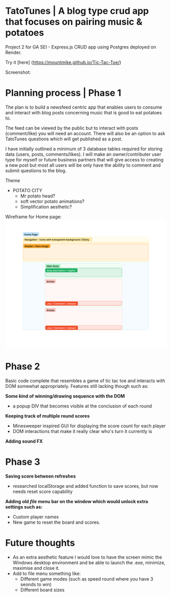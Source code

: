 # TatoTunes | A blog type crud app that focuses on pairing music & potatoes

Project 2 for GA SEI - Express.js CRUD app using Postgres deployed on Render.

Try it [here] (https://mountmike.github.io/Tic-Tac-Toe/)


Screenshot:




# **Planning process** | Phase 1

The plan is to build a newsfeed centric app that enables users to consume and interact with blog posts concerning music that is good to eat potatoes to. 

The feed can be viewed by the public but to interact with posts (comment/like) you will need an account. There will also be an option to ask TatoTunes questions which will get published as a post.

I have initially outlined a minimum of 3 database tables required for storing data (users, posts, comments/likes). I will make an owner/contributer user type for myself or future business partners that will give access to creating a new post but most all users will be only have the ability to comment and submit questions to the blog.

Theme
- POTATO CITY
    - Mr potato head?
    - soft vector potato animations?
    - Simplification aesthetic?


Wireframe for Home page:
![Wireframe1](https://github.com/mountmike/TatoTunes/blob/main/public/images/wireframe1.png?raw=true)

# Phase 2

Basic code complete that resembles a game of tic tac toe and interacts with DOM somewhat appropriately. Features still lacking though such as:

**Some kind of winning/drawing sequence with the DOM**
- a popup DIV that becomes visible at the conclusion of each round

**Keeping track of multiple round scores**
- Minesweeper inspired GUI for displaying the score count for each player
- DOM interactions that make it really clear who's turn it currently is

**Adding sound FX**

# Phase 3
**Saving score between refreshes**
- researched localStorage and added function to save scores, but now needs reset score capability

**Adding old *file* menu bar on the window which would unlock extra settings such as:**
- Custom player names
- New game to reset the board and scores.

# Future thoughts
- As an extra aesthetic feature I would love to have the screen mimic the Windows desktop environment and be able to launch the .exe, minimize, maximise and close it.
- Add to file menu something like:
    - Different game modes (such as speed round where you have 3 seonds to win)
    - Different board sizes


